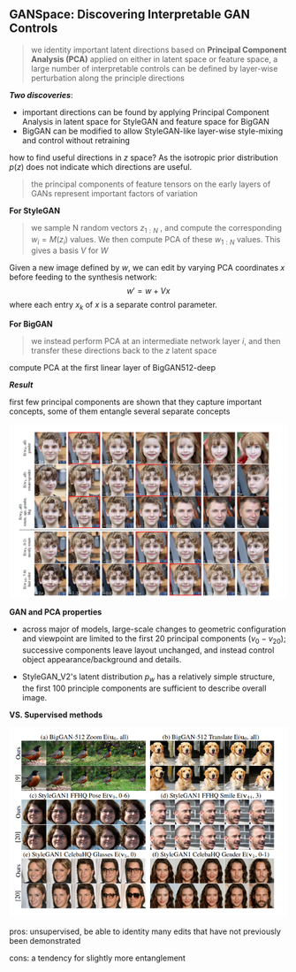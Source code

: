 ## GANSpace: Discovering Interpretable GAN Controls

> we identity important latent directions based on **Principal Component Analysis (PCA)** applied on either in latent space or feature space, a large number of interpretable controls can be defined by layer-wise perturbation along the principle directions



 ***Two discoveries***:

- important directions can be found by applying Principal Component Analysis in latent space for StyleGAN and feature space for BigGAN
- BigGAN can be modified to allow  StyleGAN-like layer-wise style-mixing and control without retraining



how to find useful directions in $z$ space? As the isotropic prior distribution $p(z)$ does not indicate which directions are useful.

> the principal components of feature tensors on the early layers of GANs represent important factors of variation



**For StyleGAN**

> we sample N random vectors $z_{1:N}$ , and compute the corresponding $w_{i} =  M(z_{i})$ values. We then compute PCA of these $w_{1:N}$ values. This gives a basis $V$ for $W$

Given a new image defined by $w$, we can edit by varying PCA coordinates $x$ before feeding to the synthesis network:
$$
w' = w + Vx
$$
where each entry $x_{k}$ of $x$ is a separate control parameter.



**For BigGAN**

> we instead perform PCA at an intermediate network layer $i$, and then transfer these directions back to the $z$ latent space 



compute PCA at the first linear layer of BigGAN512-deep 



***Result***

first few principal components are shown that they capture important concepts, some of them entangle several separate concepts 

![space_gan](./pic/SpaceGAN1.png)



**GAN and PCA properties**

- across major of models, large-scale changes to geometric configuration and viewpoint are limited to the first 20 principal components ($v_{0}-v_{20}$); successive components leave layout unchanged, and instead control object appearance/background and details.

- StyleGAN_V2's latent distribution $p_{w}$ has a relatively simple structure, the first 100 principle components are sufficient to describe overall image.

  

**VS. Supervised methods**

![compare with supervised method](./pic/GANSpace_2.png)

pros: unsupervised, be able to identity many edits that have not previously been demonstrated

cons: a tendency for slightly more entanglement
